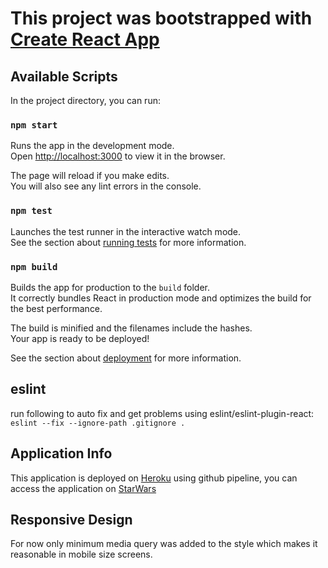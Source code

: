 # This project was bootstrapped with [Create React App](https://github.com/facebook/create-react-app)

## Available Scripts

In the project directory, you can run:

### `npm start`

Runs the app in the development mode.<br />
Open [http://localhost:3000](http://localhost:3000) to view it in the browser.

The page will reload if you make edits.<br />
You will also see any lint errors in the console.

### `npm test`

Launches the test runner in the interactive watch mode.<br />
See the section about [running tests](https://facebook.github.io/create-react-app/docs/running-tests) for more information.

### `npm build`

Builds the app for production to the `build` folder.<br />
It correctly bundles React in production mode and optimizes the build for the best performance.

The build is minified and the filenames include the hashes.<br />
Your app is ready to be deployed!

See the section about [deployment](https://facebook.github.io/create-react-app/docs/deployment) for more information.

## eslint

run following to auto fix and get problems using eslint/eslint-plugin-react:
`eslint --fix --ignore-path .gitignore .`

## Application Info

This application is deployed on [Heroku](https://heroku.com) using github pipeline, you can access the application on [StarWars](https://starwars-doordont.herokuapp.com/)

## Responsive Design

For now only minimum media query was added to the style which makes it reasonable in mobile size screens.
